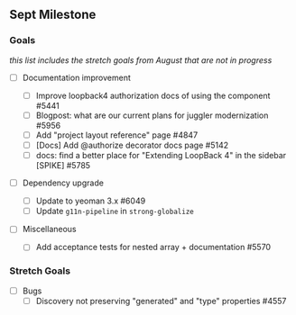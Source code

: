 ## Sept Milestone

### Goals

_this list includes the stretch goals from August that are not in progress_

- [ ] Documentation improvement

  - [ ] Improve loopback4 authorization docs of using the component #5441
  - [ ] Blogpost: what are our current plans for juggler modernization #5956
  - [ ] Add "project layout reference" page #4847
  - [ ] [Docs] Add @authorize decorator docs page #5142
  - [ ] docs: find a better place for "Extending LoopBack 4" in the sidebar
        [SPIKE] #5785

- [ ] Dependency upgrade

  - [ ] Update to yeoman 3.x #6049
  - [ ] Update `g11n-pipeline` in `strong-globalize`

- [ ] Miscellaneous
  - [ ] Add acceptance tests for nested array + documentation #5570

### Stretch Goals

- [ ] Bugs
  - [ ] Discovery not preserving "generated" and "type" properties #4557

